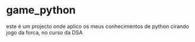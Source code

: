 # game_python
 este é um projecto onde aplico os meus conhecimentos de python cirando jogo da forca, no curso da DSA
